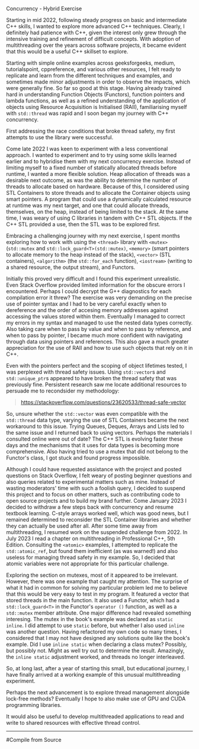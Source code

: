 Concurrency - Hybrid Exercise

Starting in mid 2022, following steady progress on basic and intermediate C++ skills, I wanted to explore more advanced C++ techniques.
Clearly, I definitely had patience with C++, given the interest only grew through the intensive training and refinement of difficult concepts.
With adoption of multithreading over the years across software projects, it became evident that this would be a useful C++ skillset to explore.

Starting with simple online examples across geeksforgeeks, medium, tutorialspoint, cppreference, and various other resources, I felt ready to replicate and learn from the different techniques and examples, and sometimes made minor adjustments in order to observe the impacts, which were generally fine.
So far so good at this stage.
Having already trained hard in understanding Function Objects (Functors), function pointers and lambda functions, as well as a refined understanding of the application of objects using Resource Acquisition is Initialised (RAII), familiarising myself with `std::thread` was rapid and I soon began my journey with C++ concurrency.

First addressing the race conditions that broke thread safety, my first attempts to use the <mutex> library were successful.

Come late 2022 I was keen to experiment with a less conventional approach.
I wanted to experiment and to try using some skills learned earlier and to hybridise them with my next concurrency exercise.
Instead of limiting myself to a fixed number of statically allocated threads before runtime, I wanted a more flexible solution.
Heap allocation of threads was a desirable next outcome, as was the ability to determine the number of threads to allocate based on hardware.
Because of this, I considered using STL Containers to store threads and to allocate the Container objects using smart pointers.
A program that could use a dynamically calculated resource at runtime was my next target, and one that could allocate threads, themselves, on the heap, instead of being limited to the stack.
At the same time, I was weary of using C libraries in tandem with C++ STL objects.
If the C++ STL provided a use, then the STL was to be explored first.

Embracing a challenging journey with my next exercise, I spent months exploring how to work with using the `<thread>` library with `<mutex>` (`std::mutex` and `std::lock_guard<T>(std::mutex)`, `<memory>` (smart pointers to allocate memory to the heap instead of the stack), `<vector>` (STL containers), `<algorithm>` (the `std::for_each` function), `<iostream>` (writing to a shared resource, the output stream), and Functors.

Initially this proved very difficult and I found this experiment unrealistic.
Even Stack Overflow provided limited information for the obscure errors I encountered.
Perhaps I could decrypt the G++ diagnostics for each compilation error it threw?
The exercise was very demanding on the precise use of pointer syntax and I had to be very careful exactly when to dereference and the order of accesing memory addresses against accessing the values stored within them.
Eventually I managed to correct my errors in my syntax and managed to use the nested data types correctly.
Also taking care when to pass by value and when to pass by reference, and when to pass by pointer, I became much more confident with navigating through data using pointers and references.
This also gave a much greater appreciation for the use of RAII and how to use such objects that rely on it in C++.

Even with the pointers perfect and the scoping of object lifetimes tested, I was perplexed with thread safety issues.
Using `std::vector`s and `std::unique_ptr`s appeared to have broken the thread safety that was previously fine.
Persistent research saw me locate additional resources to persuade me to recondsider my methodology:
> https://stackoverflow.com/questions/23620533/thread-safe-vector

So, unsure whether the `std::vector` was even compatible with the `std::thread` data type, varying the use of STL Containers became the next workaround to this issue. Trying Queues, Deques, Arrays and Lists led to the same issue and I returned back to using vectors.
Perhaps the materials I consulted online were out of date?
The C++ STL is evolving faster these days and the mechanisms that it uses for data types is becoming more comprehensive.
Also having tried to use a mutex that did not belong to the Functor's class, I got stuck and found progress impossible.

Although I could have requested assistance with the project and posted questions on Stack Overflow, I felt weary of posting beginner questions and also queries related to experimental matters such as mine.
Instead of wasting moderators' time with such a foolish query, I decided to suspend this project and to focus on other matters, such as contributing code to open source projects and to build my brand further.
Come January 2023 I decided to withdraw a few steps back with concurrency and resume textbook learning.
C-style arrays worked well, which was good news, but I remained determined to reconsider the STL Container libraries and whether they can actually be used after all.
After some time away from multithreading, I resumed work on the suspended challenge from 2022.
In July 2023 I read a chapter on multithreading in Professional C++, 5th Edition.
Consulting the `<atomic>` examples, I attempted to replicate the `std::atomic_ref`, but found them inefficient (as was warned!) and also useless for managing thread safety in my example.
So, I decided that atomic variables were not appropriate for this particular challenge.

Exploring the section on mutexes, most of it appeared to be irrelevant.
However, there was one example that caught my attention.
The surprise of what it had in common for solving my particular problem led me to believe that this would be very easy to test in my program.
It featured a vector that stored threads in the main function.
It also used a Functor, which had a `std::lock_guard<T>` in the Functor's `operator ()` function, as well as a `std::mutex` member attribute.
One major difference had revealed something interesing.
The mutex in the book's example was declared as `static inline`.
I did attempt to use `static` before, but whether I also used `inline` was another question.
Having refactored my own code so many times, I considered that I may not have designed any solutions quite like the book's example.
Did I use `inline static` when declaring a class mutex?
Possibly, but possibly not.
Might as well try out to determine the result.
Amazingly, the `inline static` adjustment worked, and threads no longer interleaved.

So, at long last, after a year of starting this small, but educational journey, I have finally arrived at a working example of this unusual multithreading experiment.

Perhaps the next advancement is to explore thread management alongside lock-free methods?
Eventually I hope to also make use of GPU and CUDA programming libraries.

It would also be useful to develop multithreaded applications to read and write to shared resources with effective thread control.

----

#Compile from Source

